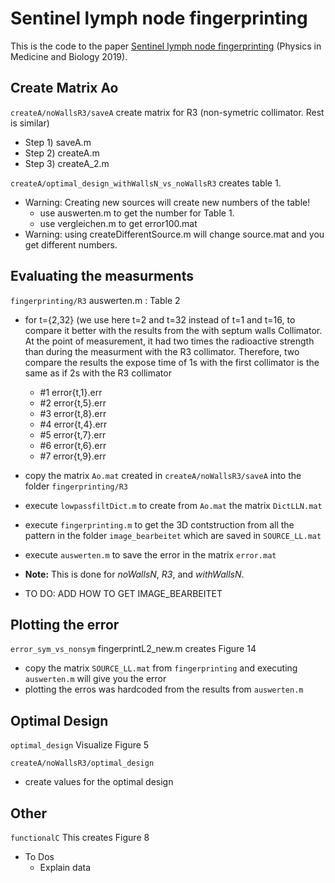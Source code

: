 # Sentinel lymph node fingerprinting
This is the code to the paper [Sentinel lymph node fingerprinting](http://iopscience.iop.org/10.1088/1361-6) (Physics in Medicine and Biology 2019).

## Create Matrix Ao
`createA/noWallsR3/saveA` 
create matrix for R3 (non-symetric collimator. Rest is similar)
* Step 1) saveA.m
* Step 2) createA.m
* Step 3) createA_2.m

`createA/optimal_design_withWallsN_vs_noWallsR3` 
 creates table 1. 
* Warning: Creating new sources will create new numbers of the table!
    * use auswerten.m to get the number for Table 1.
    * use vergleichen.m to get error100.mat
* Warning: using createDifferentSource.m will change source.mat and you get different numbers.


## Evaluating the measurments
`fingerprinting/R3`
auswerten.m : Table 2
* for t={2,32} (we use here t=2 and t=32 instead of t=1 and t=16, to compare it better with the results from the with septum walls Collimator. At the point of measurement, it had two times the radioactive strength than during the measurment with the R3 collimator. Therefore, two compare the results the expose time of 1s with the first collimator is the same as if 2s with the R3 collimator
	* #1 error{t,1}.err
	* #2 error{t,5}.err
	* #3 error{t,8}.err
	* #4 error{t,4}.err
	* #5 error{t,7}.err
	* #6 error{t,6}.err
	* #7 error{t,9}.err
* copy the matrix `Ao.mat` created in `createA/noWallsR3/saveA` into the folder `fingerprinting/R3`
* execute `lowpassfiltDict.m` to create from `Ao.mat` the matrix `DictLLN.mat`
* execute `fingerprinting.m` to get the 3D contstruction from all the pattern in the folder `image_bearbeitet` which are saved in `SOURCE_LL.mat`
* execute `auswerten.m` to save the error in the matrix `error.mat`


* **Note:** This is done for *noWallsN*, *R3*, and *withWallsN*.


* TO DO: ADD HOW TO GET IMAGE_BEARBEITET

## Plotting the error
`error_sym_vs_nonsym` fingerprintL2_new.m creates Figure 14
* copy the matrix `SOURCE_LL.mat` from `fingerprinting` and executing `auswerten.m` will give you the error
* plotting the erros was hardcoded from the results from `auswerten.m`

## Optimal Design
`optimal_design`
Visualize Figure 5

`createA/noWallsR3/optimal_design`
* create values for the optimal design


## Other
`functionalC`
This creates Figure 8 

















* To Dos
	* Explain data
